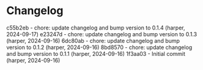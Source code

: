 # Changelog

c55b2eb - chore: update changelog and bump version to 0.1.4 (harper, 2024-09-17)
e23247d - chore: update changelog and bump version to 0.1.3 (harper, 2024-09-16)
6dc80ab - chore: update changelog and bump version to 0.1.2 (harper, 2024-09-16)
8bd8570 - chore: update changelog and bump version to 0.1.1 (harper, 2024-09-16)
1f3aa03 - Initial commit (harper, 2024-09-16)
